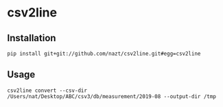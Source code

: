 # csv2line

## Installation

```
pip install git+git://github.com/nazt/csv2line.git#egg=csv2line
```


## Usage
```
csv2line convert --csv-dir /Users/nat/Desktop/ABC/csv3/db/measurement/2019-08 --output-dir /tmp
```
